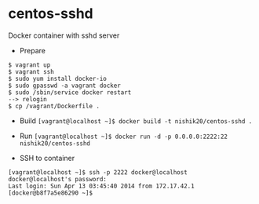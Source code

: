 centos-sshd
===========

Docker container with sshd server

* Prepare
```
$ vagrant up
$ vagrant ssh
$ sudo yum install docker-io
$ sudo gpasswd -a vagrant docker
$ sudo /sbin/service docker restart
--> relogin
$ cp /vagrant/Dockerfile .
```

* Build
`[vagrant@localhost ~]$ docker build -t nishik20/centos-sshd .`

* Run
`[vagrant@localhost ~]$ docker run -d -p 0.0.0.0:2222:22 nishik20/centos-sshd`

* SSH to container
```
[vagrant@localhost ~]$ ssh -p 2222 docker@localhost
docker@localhost's password:
Last login: Sun Apr 13 03:45:40 2014 from 172.17.42.1
[docker@b8f7a5e86290 ~]$
```
